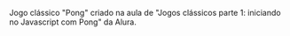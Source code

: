 Jogo clássico "Pong" criado na aula de "Jogos clássicos parte 1: iniciando no Javascript com Pong" da Alura.
